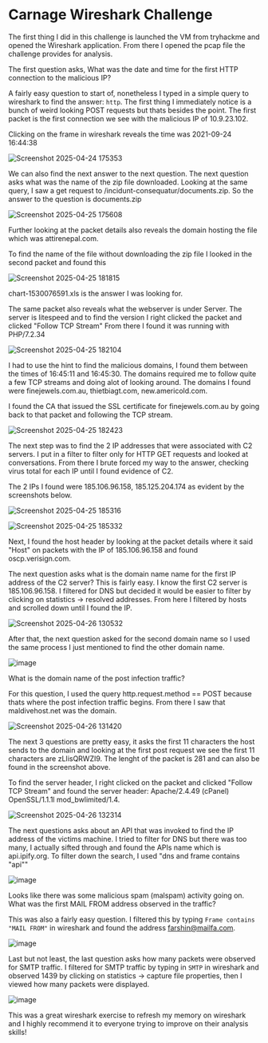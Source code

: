 # Carnage Wireshark Challenge

The first thing I did in this challenge is launched the VM from tryhackme and opened the Wireshark application. From there I opened the pcap file the challenge
provides for analysis.

The first question asks, What was the date and time for the first HTTP connection to the malicious IP?

A fairly easy question to start of, nonetheless I typed in a simple query to wireshark to find the answer: `http`. The first thing I immediately notice is a bunch 
of weird looking POST requests but thats besides the point. The first packet is the first connection we see with the malicious IP of 10.9.23.102.

Clicking on the frame in wireshark reveals the time was 2021-09-24 16:44:38

![Screenshot 2025-04-24 175353](https://github.com/user-attachments/assets/15fc72c9-de6b-44fb-bcd1-ff170b370931)

We can also find the next answer to the next question. The next question asks what was the name of the zip file downloaded. Looking at the same query, I saw a get request to /incidunt-consequatur/documents.zip.
So the answer to the question is documents.zip

![Screenshot 2025-04-25 175608](https://github.com/user-attachments/assets/d42ec4ff-fc73-447e-bc0c-b1af0954537e)

Further looking at the packet details also reveals the domain hosting the file which was attirenepal.com.

To find the name of the file without downloading the zip file I looked in the second packet and found this 

![Screenshot 2025-04-25 181815](https://github.com/user-attachments/assets/39589f64-0e67-48d0-9bcf-e7a063ae837c)

chart-1530076591.xls is the answer I was looking for. 

The same packet also reveals what the webserver is under Server. The server is litespeed and to find the version I right clicked the packet and clicked "Follow TCP Stream" From there I found it was running with PHP/7.2.34

![Screenshot 2025-04-25 182104](https://github.com/user-attachments/assets/bdc8bd3d-7637-45a7-a712-297e2fe2199f)

I had to use the hint to find the malicious domains, I found them between the times of 16:45:11 and 16:45:30. The domains required me to follow quite a few TCP streams and doing alot of looking around. The domains I found were finejewels.com.au, thietbiagt.com, new.americold.com.

I found the CA that issued the SSL certificate for finejewels.com.au by going back to that packet and following the TCP stream.

![Screenshot 2025-04-25 182423](https://github.com/user-attachments/assets/1e1b180c-b430-4305-981d-2a64892be700)

The next step was to find the 2 IP addresses that were associated with C2 servers. I put in a filter to filter only for HTTP GET requests and looked at conversations. From there I brute forced my way to the answer, checking virus total for each IP until I found evidence of C2.

The 2 IPs I found were 185.106.96.158, 185.125.204.174 as evident by the screenshots below.


![Screenshot 2025-04-25 185316](https://github.com/user-attachments/assets/c5ba35b7-62c0-4f02-a50c-2bfcba440da6)

![Screenshot 2025-04-25 185332](https://github.com/user-attachments/assets/d7b126f0-ecf3-4b38-ad74-38dcd4a71333)

Next, I found the host header by looking at the packet details where it said "Host" on packets with the IP of 185.106.96.158 and found oscp.verisign.com.

The next question asks what is the domain name name for the first IP address of the C2 server? This is fairly easy. I know the first C2 server is 185.106.96.158.
I filtered for DNS but decided it would be easier to filter by clicking on statistics -> resolved addresses. From here I filtered by hosts and scrolled down until I found the IP.

![Screenshot 2025-04-26 130532](https://github.com/user-attachments/assets/561c00cb-5b8c-445d-a390-7d4b71f29942)

After that, the next question asked for the second domain name so I used the same process I just mentioned to find the other domain name.

![image](https://github.com/user-attachments/assets/ea213a4e-0b6d-406e-bc06-40da0261b0b7)

What is the domain name of the post infection traffic?

For this question, I used the query http.request.method == POST because thats where the post infection traffic begins. From there I saw that maldivehost.net was the domain.

![Screenshot 2025-04-26 131420](https://github.com/user-attachments/assets/eea709e8-3e9a-4b87-8a02-9788699ad493)

The next 3 questions are pretty easy, it asks the first 11 characters the host sends to the domain and looking at the first post request we see the first 11 characters are zLIisQRWZI9. The lenght of the packet is 281 and can also be found in the screenshot above.

To find the server header, I right clicked on the packet and clicked "Follow TCP Stream" and found the server header: Apache/2.4.49 (cPanel) OpenSSL/1.1.1l mod_bwlimited/1.4.

![Screenshot 2025-04-26 132314](https://github.com/user-attachments/assets/0b858553-f711-4653-a663-607d136dc08f)

The next questions asks about an API that was invoked to find the IP address of the victims machine. I tried to filter for DNS but there was too many, I actually sifted through and found the APIs name which is api.ipify.org. To filter down the search, I used "dns and frame contains "api""

![image](https://github.com/user-attachments/assets/96546b09-e2d0-45c9-b983-7bec56145b89)

Looks like there was some malicious spam (malspam) activity going on. What was the first MAIL FROM address observed in the traffic?

This was also a fairly easy question. I filtered this by typing `Frame contains "MAIL FROM"` in wireshark and found the address farshin@mailfa.com.

![image](https://github.com/user-attachments/assets/78ec2eaa-a97b-449f-b1e8-287c8e040198)

Last but not least, the last question asks how many packets were observed for SMTP traffic. I filtered for SMTP traffic by typing in `SMTP` in wireshark and observed 1439 by clicking on statistics -> capture file properties, then I viewed how many packets were displayed.

![image](https://github.com/user-attachments/assets/ab6d0d0d-d32a-43de-b174-7119549af9e2)

This was a great wireshark exercise to refresh my memory on wireshark and I highly recommend it to everyone trying to improve on their analysis skills!


